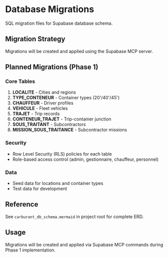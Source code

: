 # Database Migrations

SQL migration files for Supabase database schema.

## Migration Strategy

Migrations will be created and applied using the Supabase MCP server.

## Planned Migrations (Phase 1)

### Core Tables
1. **LOCALITE** - Cities and regions
2. **TYPE_CONTENEUR** - Container types (20'/40'/45')
3. **CHAUFFEUR** - Driver profiles
4. **VEHICULE** - Fleet vehicles
5. **TRAJET** - Trip records
6. **CONTENEUR_TRAJET** - Trip-container junction
7. **SOUS_TRAITANT** - Subcontractors
8. **MISSION_SOUS_TRAITANCE** - Subcontractor missions

### Security
- Row Level Security (RLS) policies for each table
- Role-based access control (admin, gestionnaire, chauffeur, personnel)

### Data
- Seed data for locations and container types
- Test data for development

## Reference

See `carburant_db_schema.mermaid` in project root for complete ERD.

## Usage

Migrations will be created and applied via Supabase MCP commands during Phase 1 implementation.

